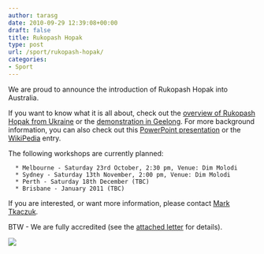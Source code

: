 ```yaml
---
author: tarasg
date: 2010-09-29 12:39:08+00:00
draft: false
title: Rukopash Hopak
type: post
url: /sport/rukopash-hopak/
categories:
- Sport
---
```


We are proud to announce the introduction of Rukopash Hopak into Australia.

If you want to know what it is all about, check out the [overview of Rukopash Hopak from Ukraine](http://www.ozeukes.com/wp-content/uploads/2010/09/gopak.mp4) or the [demonstration in Geelong](http://www.ozeukes.com/wp-content/uploads/2010/09/rukopash-clip.mpg). For more background information, you can also check out this [PowerPoint presentation](http://www.ozeukes.com/wp-content/uploads/2010/09/rukopash-aus-overview.ppt) or the [WikiPedia](http://uk.wikipedia.org/wiki/Рукопаш_гопак) entry.

The following workshops are currently planned:



	  * Melbourne - Saturday 23rd October, 2:30 pm, Venue: Dim Molodi
	  * Sydney - Saturday 13th November, 2:00 pm, Venue: Dim Molodi
	  * Perth - Saturday 18th December (TBC)
	  * Brisbane - January 2011 (TBC)

If you are interested, or want more information, please contact [Mark Tkaczuk](mailto:aus.fed.ukrainian.rukopash.hopak.hq@gmail.com).

BTW - We are fully accredited (see the [attached letter](http://www.ozeukes.com/wp-content/uploads/2010/09/rukopash-hopak-accred.pdf) for details).

[![](http://www.ozeukes.com/wp-content/uploads/2010/09/rukopash-2.jpg)
](http://www.ozeukes.com/wp-content/uploads/2010/09/rukopash-2.jpg)


